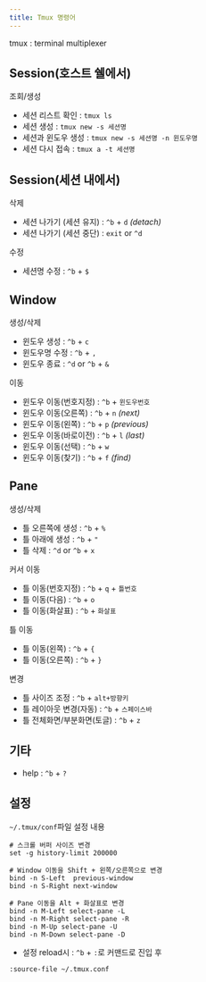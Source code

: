 ```yaml
---
title: Tmux 명령어
---
```


tmux : terminal multiplexer

## Session(호스트 쉘에서)

조회/생성
- 세션 리스트 확인 : `tmux ls`
- 세션 생성 : `tmux new -s 세션명`
- 세션과 윈도우 생성 : `tmux new -s 세션명 -n 윈도우명`
- 세션 다시 접속 : `tmux a -t 세션명`

## Session(세션 내에서)

삭제
- 세션 나가기 (세션 유지) : `^b` + `d` *(detach)*
- 세션 나가기 (세션 중단) : `exit` or `^d`

수정
- 세션명 수정 : `^b` + `$`

## Window

생성/삭제
- 윈도우 생성 : `^b` + `c`
- 윈도우명 수정 : `^b` + `,`
- 윈도우 종료 : `^d` or `^b` + `&`

이동
- 윈도우 이동(번호지정) : `^b` + `윈도우번호`
- 윈도우 이동(오른쪽) : `^b` + `n` *(next)*
- 윈도우 이동(왼쪽) : `^b` + `p` *(previous)*
- 윈도우 이동(바로이전) : `^b` + `l` *(last)*
- 윈도우 이동(선택) : `^b` + `w`
- 윈도우 이동(찾기) : `^b` + `f` *(find)*

## Pane

생성/삭제
- 틀 오른쪽에 생성 : `^b` + `%` 
- 틀 아래에 생성 : `^b` + `"`
- 틀 삭제 : `^d` or `^b` + `x`

커서 이동
- 틀 이동(번호지정) : `^b` + `q` + `틀번호`
- 틀 이동(다음) : `^b` + `o`
- 틀 이동(화살표) : `^b` + `화살표`

틀 이동
- 틀 이동(왼쪽) : `^b` + `{`
- 틀 이동(오른쪽) : `^b` + `}`

변경
- 틀 사이즈 조정 : `^b` + `alt+방향키`
- 틀 레이아웃 변경(자동) : `^b` + `스페이스바`
- 틀 전체화면/부분화면(토글) : `^b` + `z`

## 기타

- help : `^b` + `?`


## 설정

`~/.tmux/conf`파일 설정 내용

```
# 스크롤 버퍼 사이즈 변경
set -g history-limit 200000

# Window 이동을 Shift + 왼쪽/오른쪽으로 변경
bind -n S-Left  previous-window
bind -n S-Right next-window

# Pane 이동을 Alt + 화살표로 변경
bind -n M-Left select-pane -L
bind -n M-Right select-pane -R
bind -n M-Up select-pane -U
bind -n M-Down select-pane -D
```

- 설정 reload시 : `^b` + `:`로 커맨드로 진입 후
```
:source-file ~/.tmux.conf
```
